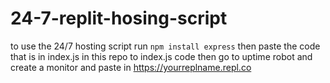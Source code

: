 # 24-7-replit-hosing-script
to use the 24/7 hosting script 
run `npm install express`
then paste the code that is in index.js in this repo to index.js code
then go to uptime robot and create a monitor and paste in https://yourreplname.repl.co
